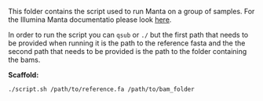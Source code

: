 This folder contains the script used to run Manta on a group of samples. For the Illumina Manta documentatio please look [here](https://github.com/Illumina/manta).

In order to run the script you can `qsub` or `./` but the first path that needs to be provided when running it is the path to the reference fasta and the the second path that needs to be provided is the path to the folder containing the bams.

**Scaffold:**

```bash
./script.sh /path/to/reference.fa /path/to/bam_folder
```
